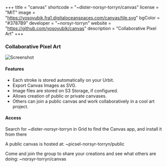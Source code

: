 +++
title = "canvas"
shortcode = "~dister-norsyr-torryn/canvas"
license = "MIT"
image = "https://yosoyubik.fra1.digitaloceanspaces.com/canvas/tile.svg"
bgColor = "#3787B9"
developer = "~norsyr-torryn"
website = "https://github.com/yosoyubik/canvas"
description = "Collaborative Pixel Art"
+++

### Collaborative Pixel Art

![Screenshot](https://storage.googleapis.com/media.urbit.org/site/ecosystem/applications/canvas.png)

#### Features
- Each stroke is stored automatically on your Urbit.
- Export Canvas Images as SVG.
- Image files are stored on S3 Storage, if configured.
- Allows creation of public or private canvases.
- Others can join a public canvas and work collaboratively in a cool art project.

#### Access
Search for ~dister-norsyr-torryn in Grid to find the Canvas app, and install it from there

A public canvas is hosted at: ~picsel-norsyr-torryn/public


Come and join the group to share your creations and see what others are doing: ~norsyr-torryn/canvas